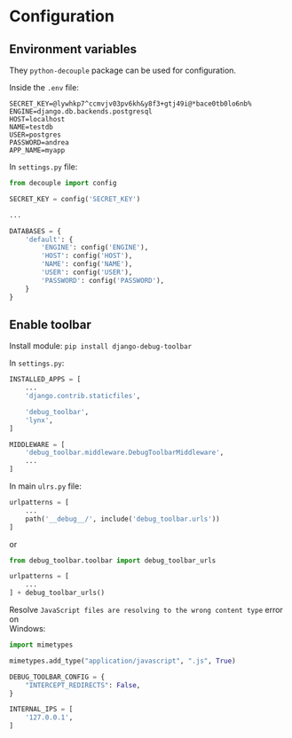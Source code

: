 # Configuration

## Environment variables

They `python-decouple` package can be used for configuration.  

Inside the `.env` file:

```
SECRET_KEY=@lywhkp7^ccmvjv03pv6kh&y8f3+gtj49i@*bace0tb0lo6nb%
ENGINE=django.db.backends.postgresql
HOST=localhost
NAME=testdb
USER=postgres
PASSWORD=andrea
APP_NAME=myapp
```

In `settings.py` file: 

```python
from decouple import config

SECRET_KEY = config('SECRET_KEY')

...

DATABASES = {
    'default': {
        'ENGINE': config('ENGINE'),
        'HOST': config('HOST'),
        'NAME': config('NAME'),
        'USER': config('USER'),
        'PASSWORD': config('PASSWORD'),
    }
}
```

## Enable toolbar

Install module: `pip install django-debug-toolbar`  

In `settings.py`:  

```python
INSTALLED_APPS = [
    ...
    'django.contrib.staticfiles',

    'debug_toolbar',
    'lynx',
]

MIDDLEWARE = [
    'debug_toolbar.middleware.DebugToolbarMiddleware',
    ...
]
```

In main `ulrs.py` file:  

```python
urlpatterns = [
    ...
    path('__debug__/', include('debug_toolbar.urls'))
]
```

or 

```python
from debug_toolbar.toolbar import debug_toolbar_urls

urlpatterns = [
    ...
] + debug_toolbar_urls()
```

Resolve `JavaScript files are resolving to the wrong content type` error on  
Windows:  

```python
import mimetypes

mimetypes.add_type("application/javascript", ".js", True)

DEBUG_TOOLBAR_CONFIG = {
    "INTERCEPT_REDIRECTS": False,
}

INTERNAL_IPS = [
    '127.0.0.1',
]
```

